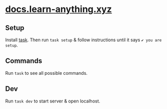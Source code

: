 # [docs.learn-anything.xyz](https://docs.learn-anything.xyz)

## Setup

Install [task](https://taskfile.dev/docs/installation). Then run `task setup` & follow instructions until it says `✔️ you are setup`.

## Commands

Run `task` to see all possible commands.

## Dev

Run `task dev` to start server & open localhost.
